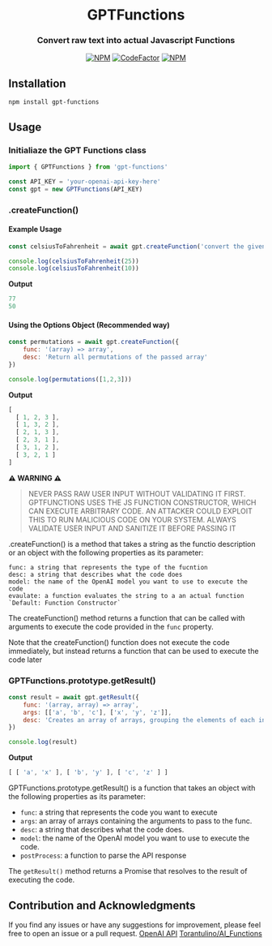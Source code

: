 <div align=center>

# GPTFunctions

### **Convert raw text into actual Javascript Functions**


[![NPM](https://img.shields.io/npm/l/gpt-functions?style=flat-square&label=License)](https://github.com/AlenVelocity/gpt-functions/blob/master/LICENSE) [![CodeFactor](https://img.shields.io/codefactor/grade/github/AlenVelocity/gpt-functions?style=flat-square&label=Code%20Quality)](https://www.codefactor.io/repository/github/AlenVelocity/gpt-functions) [![NPM](https://img.shields.io/npm/dw/gpt-functions?style=flat-square&label=Downloads)](https://npmjs.com/package/gpt-functions)

</div>

## Installation

```shell
npm install gpt-functions
```

## Usage

### Initialiaze the GPT Functions class

```js
import { GPTFunctions } from 'gpt-functions'

const API_KEY = 'your-openai-api-key-here'
const gpt = new GPTFunctions(API_KEY)
```

### **.createFunction()**

#### Example Usage

```js
const celsiusToFahrenheit = await gpt.createFunction('convert the given temperature from Celsius to Fahrenheit')

console.log(celsiusToFahrenheit(25))
console.log(celsiusToFahrenheit(10))
```
**Output**
```js
77
50
```

#### Using the Options Object (Recommended way)
```js
const permutations = await gpt.createFunction({
    func: '(array) => array',
    desc: 'Return all permutations of the passed array'
})

console.log(permutations([1,2,3]))
```

**Output**
```js
[
  [ 1, 2, 3 ],
  [ 1, 3, 2 ],
  [ 2, 1, 3 ],
  [ 2, 3, 1 ],
  [ 3, 1, 2 ],
  [ 3, 2, 1 ]
]
```

**⚠️ WARNING ⚠️**
> NEVER PASS RAW USER INPUT WITHOUT VALIDATING IT FIRST. GPTFUNCTIONS USES THE JS FUNCTION CONSTRUCTOR, WHICH CAN EXECUTE ARBITRARY CODE. AN ATTACKER COULD EXPLOIT THIS TO RUN MALICIOUS CODE ON YOUR SYSTEM. ALWAYS VALIDATE USER INPUT AND SANITIZE IT BEFORE PASSING IT

.createFunction() is a method that takes a string as the functio description or an object with the following properties as its parameter:

    func: a string that represents the type of the fucntion
    desc: a string that describes what the code does
    model: the name of the OpenAI model you want to use to execute the code
    evaulate: a function evaluates the string to a an actual function `Default: Function Constructor`

The createFunction() method returns a function that can be called with arguments to execute the code provided in the `func` property.

Note that the createFunction() function does not execute the code immediately, but instead returns a function that can be used to execute the code later

### **GPTFunctions.prototype.getResult()**

```js
const result = await gpt.getResult({
    func: '(array, array) => array',
    args: [['a', 'b', 'c'], ['x', 'y', 'z']],
    desc: 'Creates an array of arrays, grouping the elements of each input array based on their index.'
})

console.log(result)
```

**Output**
```js
[ [ 'a', 'x' ], [ 'b', 'y' ], [ 'c', 'z' ] ]
```

GPTFunctions.prototype.getResult() is a function that takes an object with the following properties as its parameter:

- `func`: a string that represents the code you want to execute
- `args`: an array of arrays containing the arguments to pass to the func.
- `desc`: a string that describes what the code does.
- `model`: the name of the OpenAI model you want to use to execute the code.
- `postProcess`: a function to parse the API response

The `getResult()` method returns a Promise that resolves to the result of executing the code.

## Contribution and Acknowledgments

If you find any issues or have any suggestions for improvement, please feel free to open an issue or a pull request.
[OpenAI API](openai.com)
[Torantulino/AI_Functions](https://github.com/Torantulino/AI-Functions)
